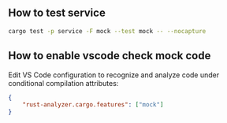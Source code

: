 ## How to test service 

```sh 
cargo test -p service -F mock --test mock -- --nocapture
```

## How to enable vscode check mock code 

Edit VS Code configuration to recognize and analyze code under conditional compilation attributes:

```json
{
    "rust-analyzer.cargo.features": ["mock"]
}
```

